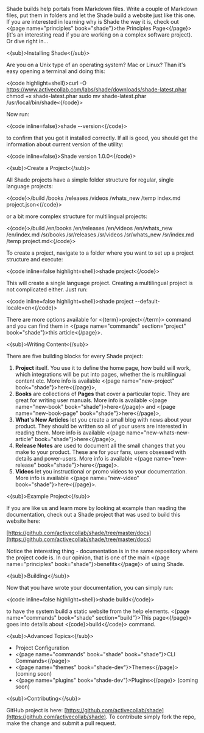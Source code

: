 Shade builds help portals from Markdown files. Write a couple of Markdown files, put them in folders and let the Shade build a website just like this one. If you are interested in learning why is Shade the way it is, check out <{page name="principles" book="shade"}>the Principles Page<{/page}> (it's an interesting read if you are working on a complex software project). Or dive right in…

<{sub}>Installing Shade<{/sub}>

Are you on a Unix type of an operating system? Mac or Linux? Than it's easy opening a terminal and doing this:

<{code highlight=shell}>curl -O https://www.activecollab.com/labs/shade/downloads/shade-latest.phar
chmod +x shade-latest.phar
sudo mv shade-latest.phar /usr/local/bin/shade<{/code}>

Now run:

<{code inline=false}>shade --version<{/code}>

to confirm that you got it installed correctly. If all is good, you should get the information about current version of the utility:

<{code inline=false}>Shade version 1.0.0<{/code}>

<{sub}>Create a Project<{/sub}>

All Shade projects have a simple folder structure for regular, single language projects:

<{code}>/build
/books
/releases
/videos
/whats_new
/temp
index.md
project.json<{/code}>

or a bit more complex structure for multilingual projects:

<{code}>/build
/en/books
/en/releases
/en/videos
/en/whats_new
/en/index.md
/sr/books
/sr/releases
/sr/videos
/sr/whats_new
/sr/index.md
/temp
project.md<{/code}>

To create a project, navigate to a folder where you want to set up a project structure and execute:

<{code inline=false highlight=shell}>shade project<{/code}>

This will create a single language project. Creating a multilingual project is not complicated either. Just run:

<{code inline=false highlight=shell}>shade project --default-locale=en<{/code}>

There are more options available for <{term}>project<{/term}> command and you can find them in <{page name="commands" section="project" book="shade"}>this article<{/page}>.

<{sub}>Writing Content<{/sub}>

There are five building blocks for every Shade project:

1. **Project** itself. You use it to define the home page, how build will work, which integrations will be put into pages, whether the is multilingual content etc. More info is available <{page name="new-project" book="shade"}>here<{/page}>,
2. **Books** are collections of **Pages** that cover a particular topic. They are great for writing user manuals. More info is available <{page name="new-book" book="shade"}>here<{/page}> and <{page name="new-book-page" book="shade"}>here<{/page}>,
3. **What's New Articles** let you create a small blog with news about your product. They should be written so all of your users are interested in reading them. More info is available <{page name="new-whats-new-article" book="shade"}>here<{/page}>,
4. **Release Notes** are used to document all the small changes that you make to your product. These are for your fans, users obsessed with details and power-users. More info is available <{page name="new-release" book="shade"}>here<{/page}>.
5. **Videos** let you instructional or promo videos to your documentation. More info is available <{page name="new-video" book="shade"}>here<{/page}>.

<{sub}>Example Project<{/sub}>

If you are like us and learn more by looking at example than reading the documentation, check out a Shade project that was used to build this website here:

[https://github.com/activecollab/shade/tree/master/docs](https://github.com/activecollab/shade/tree/master/docs)

Notice the interesting thing - documentation is in the same repository where the project code is. In our opinion, that is one of the main <{page name="principles" book="shade"}>benefits<{/page}> of using Shade.

<{sub}>Building<{/sub}>

Now that you have wrote your documentation, you can simply run:

<{code inline=false  highlight=shell}>shade build<{/code}>

to have the system build a static website from the help elements. <{page name="commands" book="shade" section="build"}>This page<{/page}> goes into details about <{code}>build<{/code}> command.

<{sub}>Advanced Topics<{/sub}>

* <a data-target="page" data-page-name="project-config" data-book-name="shade">Project Configuration</a>
* <{page name="commands" book="shade" book="shade"}>CLI Commands<{/page}>
* <{page name="themes" book="shade-dev"}>Themes<{/page}> (coming soon)
* <{page name="plugins" book="shade-dev"}>Plugins<{/page}> (coming soon)

<{sub}>Contributing<{/sub}>

GitHub project is here: [https://github.com/activecollab/shade](https://github.com/activecollab/shade). To contribute simply fork the repo, make the change and submit a pull request.
